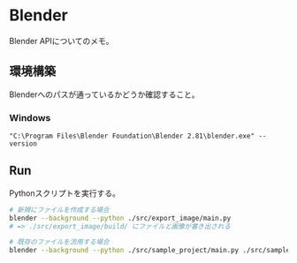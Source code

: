 Blender
===

Blender APIについてのメモ。

## 環境構築

Blenderへのパスが通っているかどうか確認すること。


### Windows

```
"C:\Program Files\Blender Foundation\Blender 2.81\blender.exe" --version
```


## Run

Pythonスクリプトを実行する。

```bash
# 新規にファイルを作成する場合
blender --background --python ./src/export_image/main.py
# => ./src/export_image/build/ にファイルと画像が書き出される

# 既存のファイルを流用する場合
blender --background --python ./src/sample_project/main.py ./src/sample_project/example.blend
```

